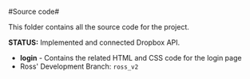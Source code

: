 #Source code#

This folder contains all the source code for the project.

**STATUS:** Implemented and connected Dropbox API. 

*	**login** - Contains the related HTML and CSS code for the login page
  *	Ross' Development Branch: `ross_v2`

